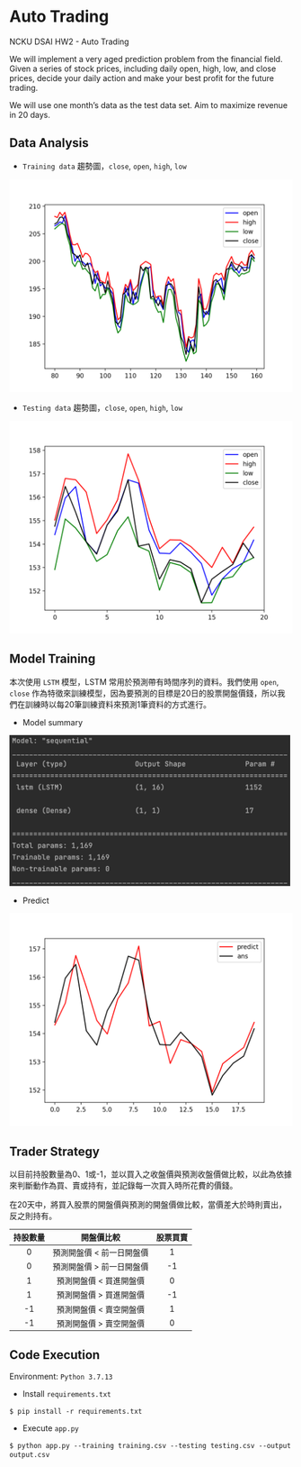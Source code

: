 # Auto Trading
NCKU DSAI HW2 - Auto Trading

We will implement a very aged prediction problem from the financial field. Given a series of stock prices, including daily open, high, low, and close prices, decide your daily action and make your best profit for the future trading.

We will use one month’s data as the test data set. Aim to maximize revenue in 20 days.

## Data Analysis
- ```Training data``` 趨勢圖，```close```, ```open```, ```high```, ```low``` 
<img src="https://github.com/LynnBlanco/AutoTrading/blob/81187bea8c687f371b8196738ccfbb6b71285123/images/Figure_1.png" width="600px"/>

- ```Testing data``` 趨勢圖，```close```, ```open```, ```high```, ```low```
<img src="https://github.com/LynnBlanco/AutoTrading/blob/81187bea8c687f371b8196738ccfbb6b71285123/images/Figure_2.png" width="600px"/>


## Model Training
本次使用 ```LSTM``` 模型，LSTM 常用於預測帶有時間序列的資料。我們使用 ```open```, ```close``` 作為特徵來訓練模型，因為要預測的目標是20日的股票開盤價錢，所以我們在訓練時以每20筆訓練資料來預測1筆資料的方式進行。

- Model summary
<img src="https://github.com/LynnBlanco/AutoTrading/blob/81187bea8c687f371b8196738ccfbb6b71285123/images/Figure_5.png" width="500px"/>

- Predict
<img src="https://github.com/LynnBlanco/AutoTrading/blob/81187bea8c687f371b8196738ccfbb6b71285123/images/Figure_4.png" width="600px"/>


## Trader Strategy
以目前持股數量為0、1或-1，並以買入之收盤價與預測收盤價做比較，以此為依據來判斷動作為買、賣或持有，並記錄每一次買入時所花費的價錢。

在20天中，將買入股票的開盤價與預測的開盤價做比較，當價差大於時則賣出，反之則持有。

|持股數量  |開盤價比較  |股票買賣  |
|:-------:|:-------:|:--------:|
|0 |預測開盤價 < 前一日開盤價 |1 |
|0 |預測開盤價 > 前一日開盤價 |-1|
|1 |預測開盤價 < 買進開盤價   |0 |
|1 |預測開盤價 > 買進開盤價   |-1|
|-1|預測開盤價 < 賣空開盤價   |1 |
|-1|預測開盤價 > 賣空開盤價   |0 |


## Code Execution
Environment: ```Python 3.7.13``` </br>

- Install ```requirements.txt```
```
$ pip install -r requirements.txt
```
- Execute ```app.py```
```
$ python app.py --training training.csv --testing testing.csv --output output.csv
```
